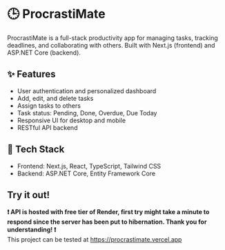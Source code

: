 # 🕒 ProcrastiMate

ProcrastiMate is a full-stack productivity app for managing tasks, tracking deadlines, and collaborating with others. Built with Next.js (frontend) and ASP.NET Core (backend).

## ✨ Features
- User authentication and personalized dashboard
- Add, edit, and delete tasks
- Assign tasks to others
- Task status: Pending, Done, Overdue, Due Today
- Responsive UI for desktop and mobile
- RESTful API backend

## 🧠 Tech Stack
- Frontend: Next.js, React, TypeScript, Tailwind CSS
- Backend: ASP.NET Core, Entity Framework Core

## Try it out!
**❗ API is hosted with free tier of Render, first try might take a minute to respond since the server has been put to hibernation. Thank you for understanding! ❗**
<br/> This project can be tested at https://procrastimate.vercel.app
